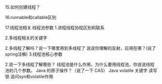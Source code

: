 15.如何创建线程？

16.runnable和callable区别

17.线程池相关
线程池参数
1.进程线程协程区别和联系

2.多线程相关的关键字

2.多线程了解吗？说一下哪里用到多线程了
说说你理解的反射，应用在哪？(说了spring注解)
3.线程池核心参数

2.说一下多线程了解哪些？
线程池是什么作用，为什么要用线程池，你说说线程池的几个参数。
Java 的原子操作？（说了一下 CAS）
Java volatile 关键字
读写锁
追问syn和volatile作用